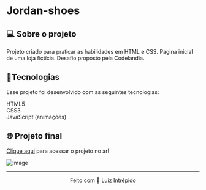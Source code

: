 # Jordan-shoes
 
<h2>💻 Sobre o projeto</h2>
Projeto criado para praticar as habilidades em HTML e CSS. Pagina inicial de uma loja fictícia. Desafio proposto pela Codelandia.

 <h2>🚀Tecnologias</h2>
Esse projeto foi desenvolvido com as seguintes tecnologias:


HTML5<br> 
CSS3<br> 
JavaScript (animações)


## 🌐 Projeto final
[Clique aqui](https://luizintrepido.github.io/Jordan-shoes/) para acessar o projeto no ar!

![image](https://user-images.githubusercontent.com/93409913/144953316-383093d4-2a25-430b-b27c-a93647a159bb.png)


---
<p align="center">
  Feito com 🖤 <a href="https://www.linkedin.com/in/luizintrepido/">Luiz Intrépido</a>
</p>

